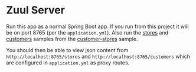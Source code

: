 # Zuul Server

Run this app as a normal Spring Boot app. If you run from this project 
it will be on port 8765 (per the `application.yml`). Also run the
[stores](https://github.com/spring-cloud-samples/customers-stores/tree/master/rest-microservices-store) 
and [customers](https://github.com/spring-cloud-samples/customers-stores/tree/master/rest-microservices-customers) 
samples from the [customer-stores](https://github.com/spring-cloud-samples/customers-stores) 
sample.  

You should then be able to view json content from 
`http://localhost:8765/stores` and `http://localhost:8765/customers` which are
configured in `application.yml` as proxy routes.
